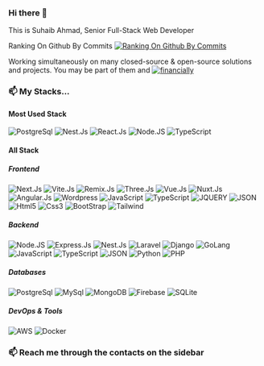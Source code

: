 ### Hi there 👋

<!-- ### 🔭 I work with... -->

This is Suhaib Ahmad, Senior Full-Stack Web Developer

Ranking On Github By Commits 
[![Ranking On Github By Commits](https://user-badge.committers.top/jordan_private/makkahwi.svg)](https://user-badge.committers.top/jordan_private/makkahwi)

 Working simultaneously on many closed-source & open-source solutions and projects. You may be part of them and [![financially](https://img.shields.io/badge/Sponsor%20Me-%E2%9D%A4-red)](https://github.com/sponsors/makkahwi)

### 📫 My Stacks...

#### Most Used Stack
![PostgreSql](https://img.shields.io/badge/PostGres-%23316192.svg?&style=for-the-badge&logo=postgresql&logoColor=white)
![Nest.Js](https://img.shields.io/badge/Nest.Js-%23E0234E.svg?&style=for-the-badge&logo=Nestjs&logoColor=white)
![React.Js](https://img.shields.io/badge/React.Js-%230db7ed.svg?&style=for-the-badge&logo=react&logoColor=white)
![Node.JS](https://img.shields.io/badge/Node.JS-%2343853D.svg?&style=for-the-badge&logo=node.js&logoColor=white)
![TypeScript](https://img.shields.io/badge/TypeScript-%23007ACC.svg?&style=for-the-badge&logo=TypeScript&logoColor=white)

#### All Stack

##### Frontend

![Next.Js](https://img.shields.io/badge/Next.Js-%23323330.svg?&style=for-the-badge&logo=next.js&logoColor=white)
![Vite.Js](https://img.shields.io/badge/Vite.Js-%23777BB4.svg?&style=for-the-badge&logo=vite&logoColor=white)
![Remix.Js](https://img.shields.io/badge/Remix.Js-%23777BB4.svg?&style=for-the-badge&logo=remix&logoColor=white)
![Three.Js](https://img.shields.io/badge/Three.Js-%23323330.svg?&style=for-the-badge&logo=three.js&logoColor=white)
![Vue.Js](https://img.shields.io/badge/Vue.Js-%234FC08D.svg?&style=for-the-badge&logo=vue.js&logoColor=white)
![Nuxt.Js](https://img.shields.io/badge/Nuxt.Js-%234FC08D.svg?&style=for-the-badge&logo=Nuxt&logoColor=white)
![Angular.Js](https://img.shields.io/badge/Angular.Js-%23D6002F.svg?&style=for-the-badge&logo=Angular&logoColor=white)
![Wordpress](https://img.shields.io/badge/Wordpress-%2314354C.svg?&style=for-the-badge&logo=wordpress&logoColor=white)
![JavaScript](https://img.shields.io/badge/JavaScript-%23F7DF1E.svg?&style=for-the-badge&logo=javascript&logoColor=white)
![TypeScript](https://img.shields.io/badge/TypeScript-%23007ACC.svg?&style=for-the-badge&logo=TypeScript&logoColor=white)
![JQUERY](https://img.shields.io/badge/JQUERY-%230769AD.svg?&style=for-the-badge&logo=jquery&logoColor=white)
![JSON](https://img.shields.io/badge/JSON-%23323330.svg?&style=for-the-badge&logo=json&logoColor=white)
![Html5](https://img.shields.io/badge/HTML%205-%23E34F26.svg?&style=for-the-badge&logo=html5&logoColor=white)
![Css3](https://img.shields.io/badge/CSS%203-%231572B6.svg?&style=for-the-badge&logo=css3&logoColor=white)
![BootStrap](https://img.shields.io/badge/BootStrap-%23563D7C.svg?&style=for-the-badge&logo=bootstrap&logoColor=white)
![Tailwind](https://img.shields.io/badge/Tailwind-%2300BCFF.svg?&style=for-the-badge&logo=tailwindcss&logoColor=white)

##### Backend

![Node.JS](https://img.shields.io/badge/Node.JS-%2343853D.svg?&style=for-the-badge&logo=node.js&logoColor=white)
![Express.Js](https://img.shields.io/badge/Express.Js-%23404d59.svg?&style=for-the-badge&logo=express&logoColor=white)
![Nest.Js](https://img.shields.io/badge/Nest.Js-%23E0234E.svg?&style=for-the-badge&logo=Nestjs&logoColor=white)
![Laravel](https://img.shields.io/badge/Laravel-%23FF2D20.svg?&style=for-the-badge&logo=laravel&logoColor=white)
![Django](https://img.shields.io/badge/Django-%23092E20.svg?&style=for-the-badge&logo=django&logoColor=white)
![GoLang](https://img.shields.io/badge/GoLang-%2300A7D0.svg?&style=for-the-badge&logo=go&logoColor=white)
![JavaScript](https://img.shields.io/badge/JavaScript-%23F7DF1E.svg?&style=for-the-badge&logo=javascript&logoColor=white)
![TypeScript](https://img.shields.io/badge/TypeScript-%23007ACC.svg?&style=for-the-badge&logo=TypeScript&logoColor=white)
![JSON](https://img.shields.io/badge/JSON-%23323330.svg?&style=for-the-badge&logo=json&logoColor=white)
![Python](https://img.shields.io/badge/Python-%2314354C.svg?&style=for-the-badge&logo=python&logoColor=white)
![PHP](https://img.shields.io/badge/PHP-%23777BB4.svg?&style=for-the-badge&logo=php&logoColor=white)


##### Databases

![PostgreSql](https://img.shields.io/badge/PostGres-%23316192.svg?&style=for-the-badge&logo=postgresql&logoColor=white)
![MySql](https://img.shields.io/badge/MySql-%23ffa518.svg?&style=for-the-badge&logo=mysql&logoColor=white)
![MongoDB](https://img.shields.io/badge/MongoDB-%23023430.svg?&style=for-the-badge&logo=mongodb&logoColor=white)
![Firebase](https://img.shields.io/badge/Firebase-%23DD2C00.svg?&style=for-the-badge&logo=firebase&logoColor=white)
![SQLite](https://img.shields.io/badge/SQLite-%23004364.svg?&style=for-the-badge&logo=sqlite&logoColor=white)

##### DevOps & Tools

![AWS](https://img.shields.io/badge/AWS-%23ff9900.svg?&style=for-the-badge&logo=amazon&logoColor=white)
![Docker](https://img.shields.io/badge/Docker-%230db7ed.svg?&style=for-the-badge&logo=docker&logoColor=white)


### 📫 Reach me through the contacts on the sidebar
  
<!--
**makkahwi/makkahwi** is a ✨ _special_ ✨ repository because its `README.md` (this file) appears on your GitHub profile.

Here are some ideas to get you started:

- 🔭 I’m currently working on ...
- 🌱 I’m currently learning ...
- 👯 I’m looking to collaborate on ...
- 🤔 I’m looking for help with ...
- 💬 Ask me about ...
- 📫 How to reach me: ...
- 😄 Pronouns: ...
- ⚡ Fun fact: ...
-->
